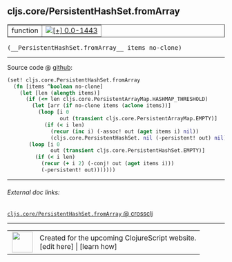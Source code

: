 ## cljs.core/PersistentHashSet.fromArray



 <table border="1">
<tr>
<td>function</td>
<td><a href="https://github.com/cljsinfo/cljs-api-docs/tree/0.0-1443"><img valign="middle" alt="[+] 0.0-1443" title="Added in 0.0-1443" src="https://img.shields.io/badge/+-0.0--1443-lightgrey.svg"></a> </td>
</tr>
</table>


 <samp>
(__PersistentHashSet.fromArray__ items no-clone)<br>
</samp>

---







Source code @ [github](https://github.com/clojure/clojurescript/blob/r2069/src/cljs/cljs/core.cljs#L6110-L6124):

```clj
(set! cljs.core.PersistentHashSet.fromArray
  (fn [items ^boolean no-clone]
    (let [len (alength items)]
      (if (<= len cljs.core.PersistentArrayMap.HASHMAP_THRESHOLD)
        (let [arr (if no-clone items (aclone items))]
          (loop [i 0
                 out (transient cljs.core.PersistentArrayMap.EMPTY)]
            (if (< i len)
              (recur (inc i) (-assoc! out (aget items i) nil))
              (cljs.core.PersistentHashSet. nil (-persistent! out) nil))))
       (loop [i 0
              out (transient cljs.core.PersistentHashSet.EMPTY)]
         (if (< i len)
           (recur (+ i 2) (-conj! out (aget items i)))
           (-persistent! out)))))))
```

<!--
Repo - tag - source tree - lines:

 <pre>
clojurescript @ r2069
└── src
    └── cljs
        └── cljs
            └── <ins>[core.cljs:6110-6124](https://github.com/clojure/clojurescript/blob/r2069/src/cljs/cljs/core.cljs#L6110-L6124)</ins>
</pre>

-->

---



###### External doc links:

[`cljs.core/PersistentHashSet.fromArray` @ crossclj](http://crossclj.info/fun/cljs.core.cljs/PersistentHashSet.fromArray.html)<br>

---

 <table>
<tr><td>
<img valign="middle" align="right" width="48px" src="http://i.imgur.com/Hi20huC.png">
</td><td>
Created for the upcoming ClojureScript website.<br>
[edit here] | [learn how]
</td></tr></table>

[edit here]:https://github.com/cljsinfo/cljs-api-docs/blob/master/cljsdoc/cljs.core_PersistentHashSetDOTfromArray.cljsdoc
[learn how]:https://github.com/cljsinfo/cljs-api-docs/wiki/cljsdoc-files

<!--

This information was too distracting to show to readers, but I'll leave it
commented here since it is helpful to:

- pretty-print the data used to generate this document
- and show how to retrieve that data



The API data for this symbol:

```clj
{:ns "cljs.core",
 :name "PersistentHashSet.fromArray",
 :signature ["[items no-clone]"],
 :history [["+" "0.0-1443"]],
 :parent-type "PersistentHashSet",
 :type "function",
 :full-name-encode "cljs.core_PersistentHashSetDOTfromArray",
 :source {:code "(set! cljs.core.PersistentHashSet.fromArray\n  (fn [items ^boolean no-clone]\n    (let [len (alength items)]\n      (if (<= len cljs.core.PersistentArrayMap.HASHMAP_THRESHOLD)\n        (let [arr (if no-clone items (aclone items))]\n          (loop [i 0\n                 out (transient cljs.core.PersistentArrayMap.EMPTY)]\n            (if (< i len)\n              (recur (inc i) (-assoc! out (aget items i) nil))\n              (cljs.core.PersistentHashSet. nil (-persistent! out) nil))))\n       (loop [i 0\n              out (transient cljs.core.PersistentHashSet.EMPTY)]\n         (if (< i len)\n           (recur (+ i 2) (-conj! out (aget items i)))\n           (-persistent! out)))))))",
          :title "Source code",
          :repo "clojurescript",
          :tag "r2069",
          :filename "src/cljs/cljs/core.cljs",
          :lines [6110 6124]},
 :full-name "cljs.core/PersistentHashSet.fromArray"}

```

Retrieve the API data for this symbol:

```clj
;; from Clojure REPL
(require '[clojure.edn :as edn])
(-> (slurp "https://raw.githubusercontent.com/cljsinfo/cljs-api-docs/catalog/cljs-api.edn")
    (edn/read-string)
    (get-in [:symbols "cljs.core/PersistentHashSet.fromArray"]))
```

-->
